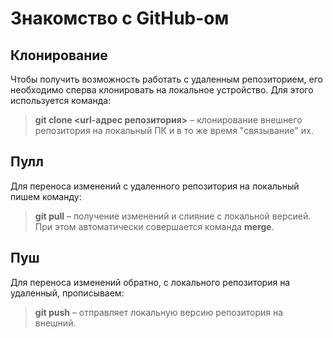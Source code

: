 # Знакомство с GitHub-ом 

## Клонирование

Чтобы получить возможность работать с удаленным репозиторием, его необходимо сперва клонировать на локальное устройство. Для этого используется команда:

> **git clone <url-адрес репозитория>** – клонирование внешнего репозитория на локальный ПК и в то же время "связывание" их.

## Пулл

Для переноса изменений с удаленного репозитория на локальный пишем команду:

> **git pull** – получение изменений и слияние с локальной версией. При этом автоматически совершается команда **merge**.

## Пуш

Для переноса изменений обратно, с локального репозитория на удаленный, прописываем:

> **git push** – отправляет локальную версию репозитория на внешний.
